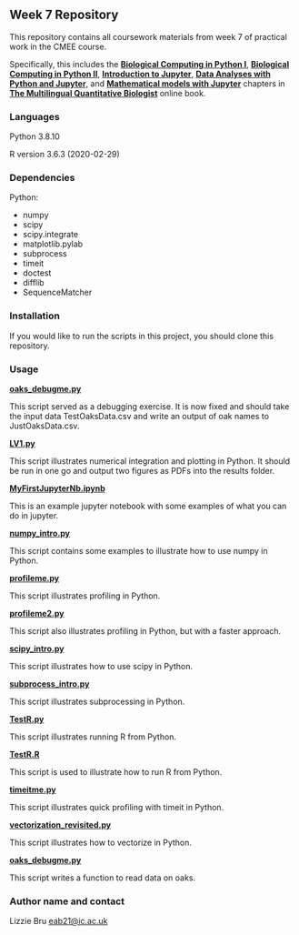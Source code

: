 ## **Week 7 Repository**

This repository contains all coursework materials from week 7 of practical work in the CMEE course.

Specifically, this includes the [**Biological Computing in Python I**](https://mhasoba.github.io/TheMulQuaBio/notebooks/05-Python_I.html), [**Biological Computing in Python II**](https://mhasoba.github.io/TheMulQuaBio/notebooks/06-Python_II.html), [**Introduction to Jupyter**](https://mhasoba.github.io/TheMulQuaBio/notebooks/Appendix-JupyIntro.html), [**Data Analyses with Python and Jupyter**](https://mhasoba.github.io/TheMulQuaBio/notebooks/Appendix-Data-Python.html), and [**Mathematical models with Jupyter**](https://mhasoba.github.io/TheMulQuaBio/notebooks/Appendix-Data-Python.html) chapters in [**The Multilingual Quantitative Biologist**](https://mhasoba.github.io/TheMulQuaBio/intro.html) online book.


### **Languages**

Python 3.8.10

R version 3.6.3 (2020-02-29)

### **Dependencies** 

Python:
- numpy
- scipy
- scipy.integrate
- matplotlib.pylab
- subprocess
- timeit
- doctest
- difflib
- SequenceMatcher


### **Installation**

If you would like to run the scripts in this project, you should clone this repository. 


### **Usage**

[**oaks_debugme.py**](code/oaks_debugme.py)

This script served as a debugging exercise. It is now fixed and should take the input data TestOaksData.csv and write an output of oak names to JustOaksData.csv.


[**LV1.py**](code/LV1.py)

This script illustrates numerical integration and plotting in Python. It should be run in one go and output two figures as PDFs into the results folder. 


[**MyFirstJupyterNb.ipynb**](code/MyFirstJupyterNb.ipynb)

This is an example jupyter notebook with some examples of what you can do in jupyter.


[**numpy_intro.py**](code/numpy_intro.py)

This script contains some examples to illustrate how to use numpy in Python.


[**profileme.py**](code/profileme.py)

This script illustrates profiling in Python.


[**profileme2.py**](code/profileme2.py)

This script also illustrates profiling in Python, but with a faster approach.


[**scipy_intro.py**](code/scipy_intro.py)

This script illustrates how to use scipy in Python.


[**subprocess_intro.py**](code/subprocess_intro.py)

This script illustrates subprocessing in Python.


[**TestR.py**](code/TestR.py)

This script illustrates running R from Python.


[**TestR.R**](code/TestR.R)

This script is used to illustrate how to run R from Python.


[**timeitme.py**](code/timeitme.py)

This script illustrates quick profiling with timeit in Python.


[**vectorization_revisited.py**](code/vectorization_revisited.py)

This script illustrates how to vectorize in Python.


[**oaks_debugme.py**](code/oaks_debugme.py)

This script writes a function to read data on oaks.


### **Author name and contact**

Lizzie Bru
eab21@ic.ac.uk
